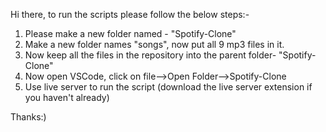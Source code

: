 Hi there,
to run the scripts please follow the below steps:-

1. Please make a new folder named - "Spotify-Clone"
2. Make a new folder names "songs", now put all 9 mp3 files in it.
3. Now keep all the files in the repository into the parent folder- "Spotify-Clone"
4. Now open VSCode, click on file-->Open Folder-->Spotify-Clone
5. Use live server to run the script (download the live server extension if you haven't already)

Thanks:)
